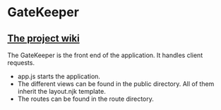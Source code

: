 # GateKeeper
## [The project wiki](https://microrecruitment.github.io/)
The GateKeeper is the front end of the application. It handles client requests.

* app.js starts the application.
* The different views can be found in the public directory. All of them inherit the layout.njk template.
* The routes can be found in the route directory.
